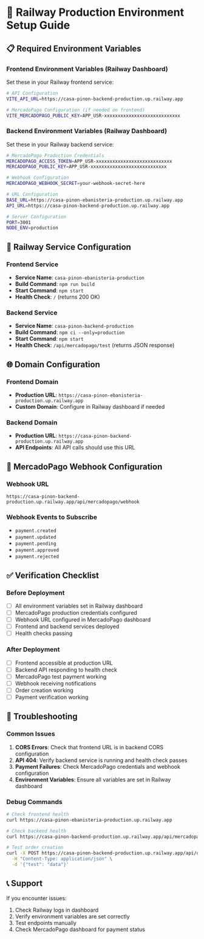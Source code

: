 # 🚀 Railway Production Environment Setup Guide

## 📋 Required Environment Variables

### **Frontend Environment Variables (Railway Dashboard)**
Set these in your Railway frontend service:

```bash
# API Configuration
VITE_API_URL=https://casa-pinon-backend-production.up.railway.app

# MercadoPago Configuration (if needed on frontend)
VITE_MERCADOPAGO_PUBLIC_KEY=APP_USR-xxxxxxxxxxxxxxxxxxxxxxxxxxxx
```

### **Backend Environment Variables (Railway Dashboard)**
Set these in your Railway backend service:

```bash
# MercadoPago Production Credentials
MERCADOPAGO_ACCESS_TOKEN=APP_USR-xxxxxxxxxxxxxxxxxxxxxxxxxxxx
MERCADOPAGO_PUBLIC_KEY=APP_USR-xxxxxxxxxxxxxxxxxxxxxxxxxxxx

# Webhook Configuration
MERCADOPAGO_WEBHOOK_SECRET=your-webhook-secret-here

# URL Configuration
BASE_URL=https://casa-pinon-ebanisteria-production.up.railway.app
API_URL=https://casa-pinon-backend-production.up.railway.app

# Server Configuration
PORT=3001
NODE_ENV=production
```

## 🔧 Railway Service Configuration

### **Frontend Service**
- **Service Name**: `casa-pinon-ebanisteria-production`
- **Build Command**: `npm run build`
- **Start Command**: `npm start`
- **Health Check**: `/` (returns 200 OK)

### **Backend Service**
- **Service Name**: `casa-pinon-backend-production`
- **Build Command**: `npm ci --only=production`
- **Start Command**: `npm start`
- **Health Check**: `/api/mercadopago/test` (returns JSON response)

## 🌐 Domain Configuration

### **Frontend Domain**
- **Production URL**: `https://casa-pinon-ebanisteria-production.up.railway.app`
- **Custom Domain**: Configure in Railway dashboard if needed

### **Backend Domain**
- **Production URL**: `https://casa-pinon-backend-production.up.railway.app`
- **API Endpoints**: All API calls should use this URL

## 🔗 MercadoPago Webhook Configuration

### **Webhook URL**
```
https://casa-pinon-backend-production.up.railway.app/api/mercadopago/webhook
```

### **Webhook Events to Subscribe**
- `payment.created`
- `payment.updated`
- `payment.pending`
- `payment.approved`
- `payment.rejected`

## ✅ Verification Checklist

### **Before Deployment**
- [ ] All environment variables set in Railway dashboard
- [ ] MercadoPago production credentials configured
- [ ] Webhook URL configured in MercadoPago dashboard
- [ ] Frontend and backend services deployed
- [ ] Health checks passing

### **After Deployment**
- [ ] Frontend accessible at production URL
- [ ] Backend API responding to health check
- [ ] MercadoPago test payment working
- [ ] Webhook receiving notifications
- [ ] Order creation working
- [ ] Payment verification working

## 🐛 Troubleshooting

### **Common Issues**
1. **CORS Errors**: Check that frontend URL is in backend CORS configuration
2. **API 404**: Verify backend service is running and health check passes
3. **Payment Failures**: Check MercadoPago credentials and webhook configuration
4. **Environment Variables**: Ensure all variables are set in Railway dashboard

### **Debug Commands**
```bash
# Check frontend health
curl https://casa-pinon-ebanisteria-production.up.railway.app

# Check backend health
curl https://casa-pinon-backend-production.up.railway.app/api/mercadopago/test

# Test order creation
curl -X POST https://casa-pinon-backend-production.up.railway.app/api/orders \
  -H "Content-Type: application/json" \
  -d '{"test": "data"}'
```

## 📞 Support
If you encounter issues:
1. Check Railway logs in dashboard
2. Verify environment variables are set correctly
3. Test endpoints manually
4. Check MercadoPago dashboard for payment status
